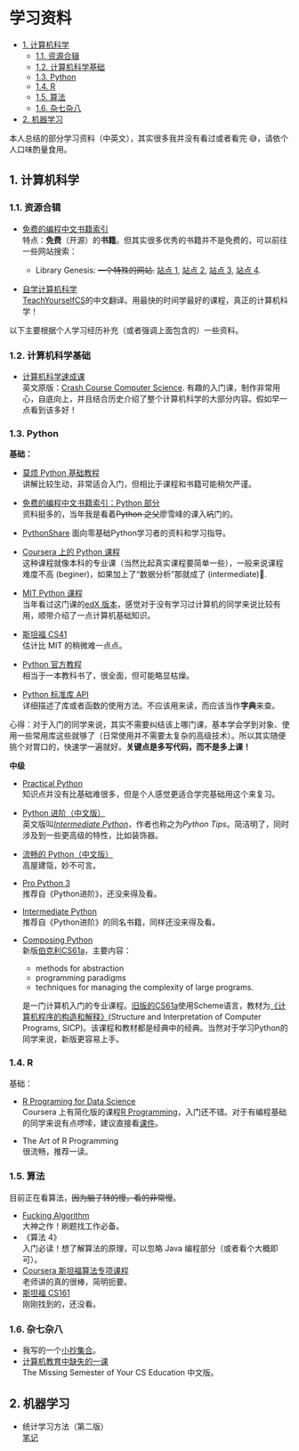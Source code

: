 # 学习资料

- [1. 计算机科学](#1-计算机科学)
  - [1.1. 资源合辑](#11-资源合辑)
  - [1.2. 计算机科学基础](#12-计算机科学基础)
  - [1.3. Python](#13-python)
  - [1.4. R](#14-r)
  - [1.5. 算法](#15-算法)
  - [1.6. 杂七杂八](#16-杂七杂八)
- [2. 机器学习](#2-机器学习)

本人总结的部分学习资料（中英文），其实很多我并没有看过或者看完 😅，请依个人口味酌量食用。

## 1. 计算机科学

### 1.1. 资源合辑

- [免费的编程中文书籍索引](https://github.com/justjavac/free-programming-books-zh_CN)  
  特点：**免费**（开源）的**书籍**。但其实很多优秀的书籍并不是免费的，可以前往一些网站搜索：
  - Library Genesis: ~~一个特殊的网站.~~ [站点 1](http://libgen.li/), [站点 2](http://libgen.gs/), [站点 3](http://libgen.lc/), [站点 4](http://genesis.lib/).

- [自学计算机科学](https://github.com/keithnull/TeachYourselfCS-CN/blob/master/TeachYourselfCS-CN.md)  
  [TeachYourselfCS](https://teachyourselfcs.com/)的中文翻译。用最快的时间学最好的课程，真正的计算机科学！

以下主要根据个人学习经历补充（或者强调上面包含的）一些资料。

### 1.2. 计算机科学基础

- [计算机科学速成课](https://www.bilibili.com/video/BV1EW411u7th?p=1)  
  英文原版：[Crash Course Computer Science](https://www.youtube.com/watch?v=tpIctyqH29Q&list=PL8dPuuaLjXtNlUrzyH5r6jN9ulIgZBpdo). 有趣的入门课，制作非常用心，自底向上，并且结合历史介绍了整个计算机科学的大部分内容。假如早一点看到该多好！

### 1.3. Python

**基础：**

- [莫烦 Python 基础教程](https://mofanpy.com/tutorials/python-basic/)  
  讲解比较生动，非常适合入门，但相比于课程和书籍可能稍欠严谨。
- [免费的编程中文书籍索引：Python 部分](https://github.com/justjavac/free-programming-books-zh_CN#python)  
  资料挺多的，当年我是看着~~Python 之父~~廖雪峰的课入~~坑~~门的。
- [PythonShare](https://github.com/Yixiaohan/codeparkshare)
  面向零基础Python学习者的资料和学习指导。
- [Coursera 上的 Python 课程](https://www.coursera.org/search?query=python&)  
  这种课程就像本科的专业课（当然比起真实课程要简单一些），一般来说课程难度不高 (beginer)，如果加上了“数据分析”那就成了 (intermediate)🤣.
- [MIT Python 课程](https://ocw.mit.edu/courses/electrical-engineering-and-computer-science/6-0001-introduction-to-computer-science-and-programming-in-python-fall-2016/)  
  当年看过这门课的[edX 版本](https://www.edx.org/course/introduction-to-computer-science-and-programming-7)，感觉对于没有学习过计算机的同学来说比较有用，顺带介绍了一点计算机基础知识。

- [斯坦福 CS41](https://stanfordpython.com/)  
  估计比 MIT 的稍微难一点点。

- [Python 官方教程](https://docs.python.org/zh-cn/3/tutorial/index.html)  
  相当于一本教科书了，很全面，但可能略显枯燥。

- [Python 标准库 API](https://docs.python.org/zh-cn/3/library/index.html)  
  详细描述了库或者函数的使用方法。不应该用来读，而应该当作**字典**来查。

心得：对于入门的同学来说，其实不需要纠结该上哪门课，基本学会学到对象、使用一些常用库这些就够了（日常使用并不需要太复杂的高级技术）。所以其实随便挑个对胃口的，快速学一遍就好。**关键点是多写代码，而不是多上课！**

**中级**

- [Practical Python](https://dabeaz-course.github.io/practical-python/)  
  知识点并没有比基础难很多，但是个人感觉更适合学完基础用这个来复习。
- [Python 进阶（中文版）](https://github.com/eastlakeside/interpy-zh)  
  英文版叫[_Intermediate Python_](https://book.pythontips.com/en/latest/index.html)，作者也称之为*Python Tips*。简洁明了，同时涉及到一些更高级的特性，比如装饰器。
- [流畅的 Python（中文版）](http://libgen.li/item/index.php?md5=A5DA1D0215997469860AEB16A4A4B146)  
  高屋建瓴，妙不可言。
- [Pro Python 3](https://www.amazon.com/Pro-Python-Features-Professional-Development/dp/1484243846)  
  推荐自《Python进阶》，还没来得及看。
- [Intermediate Python](https://leanpub.com/intermediatepython)  
  推荐自《Python进阶》的同名书籍，同样还没来得及看。
- [Composing Python](https://composingprograms.com/)  
  新版[伯克利CS61a](https://cs61a.org/)，主要内容：
  - methods for abstraction
  - programming paradigms
  - techniques for managing the complexity of large programs.

  是一门计算机入门的专业课程。[旧版的CS61a](https://www.bilibili.com/video/av40460492/)使用Scheme语言，教材为[《计算机程序的构造和解释》](https://book.douban.com/subject/1148282/)(Structure and Interpretation of Computer Programs, SICP)。该课程和教材都是经典中的经典。当然对于学习Python的同学来说，新版更容易上手。

### 1.4. R

基础：

- [R Programing for Data Science](https://www.cs.upc.edu/~robert/teaching/estadistica/rprogramming.pdf)  
  Coursera 上有简化版的课程[R Programming](https://www.coursera.org/learn/r-programming)，入门还不错。对于有编程基础的同学来说有点啰嗦，建议直接看[课件](http://ocw.jhsph.edu/index.cfm/go/viewCourse/course/rprog/coursePage/lectureNotes/)。

- The Art of R Programming  
  很流畅，推荐一读。

### 1.5. 算法

目前正在看算法，~~因为脑子转的慢，看的非常慢~~。

- [Fucking Algorithm](https://github.com/labuladong/fucking-algorithm)  
  大神之作！刷题找工作必备。
- 《算法 4》  
  入门必读！想了解算法的原理，可以忽略 Java 编程部分（或者看个大概即可）。
- [Coursera 斯坦福算法专项课程](https://www.coursera.org/specializations/algorithms)  
  老师讲的真的很棒，简明扼要。
- [斯坦福 CS161](https://web.stanford.edu/class/cs161/lectures.html)  
  刚刚找到的，还没看。

### 1.6. 杂七杂八

- 我写的一个[小抄集合](https://github.com/dull-bird/awesome-cheat-sheets)。
- [计算机教育中缺失的一课](https://missing-semester-cn.github.io/)  
  The Missing Semester of Your CS Education 中文版。

## 2. 机器学习

- 统计学习方法（第二版）  
  [笔记](https://github.com/SmirkCao/Lihang)
